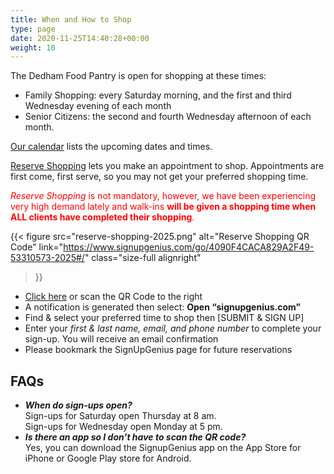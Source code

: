 ```yaml
---
title: When and How to Shop
type: page
date: 2020-11-25T14:40:28+00:00
weight: 10
---
```

The Dedham Food Pantry is open for shopping at these times:
* Family Shopping: every Saturday morning, and the first and third Wednesday evening of each month
* Senior Citizens: the second and fourth Wednesday afternoon of each month.

[Our calendar][1] lists the upcoming dates and times.

[Reserve Shopping][2] lets you make an appointment to shop. Appointments are first come, first serve, so you may not get your preferred shopping time.

<span style="color: #ff0000;">*Reserve Shopping* is not mandatory, however, we have been experiencing very high demand lately and walk-ins **will be given a shopping time when ALL clients have completed their shopping**.</span>

{{< figure
  src="reserve-shopping-2025.png"
  alt="Reserve Shopping QR Code"
  link="https://www.signupgenius.com/go/4090F4CACA829A2F49-53310573-2025#/"
  class="size-full alignright"
>}}

* [Click here][2] or scan the QR Code to the right
* A notification is generated then select: **Open “signupgenius.com”**
* Find & select your preferred time to shop then [SUBMIT & SIGN UP]
* Enter your *first & last name, email, and phone number* to complete your sign-up. You will receive an email confirmation
* Please bookmark the SignUpGenius page for future reservations

## FAQs

* ***When do sign-ups open?***
<br>Sign-ups for Saturday open Thursday at 8 am.
<br>Sign-ups for Wednesday open Monday at 5 pm.
* ***Is there an app so I don’t have to scan the QR code?*** <br>Yes, you can download the SignupGenius app on the App Store for iPhone or Google Play store for Android.

 [1]: /about/calendar/
 [2]: https://www.signupgenius.com/go/4090F4CACA829A2F49-53310573-2025#/
